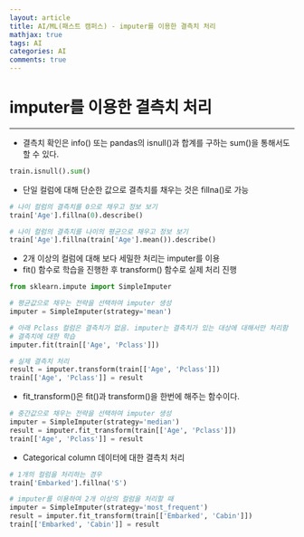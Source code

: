 ```yaml
---
layout: article
title: AI/ML(패스트 캠퍼스) - imputer를 이용한 결측치 처리
mathjax: true
tags: AI
categories: AI
comments: true
---
```


# imputer를 이용한 결측치 처리

---

- 결측치 확인은 info() 또는 pandas의 isnull()과 합계를 구하는 sum()을 통해서도 할 수 있다.

``` python
train.isnull().sum()
```

- 단일 컬럼에 대해 단순한 값으로 결측치를 채우는 것은 fillna()로 가능

``` python
# 나이 컬럼의 결측치를 0으로 채우고 정보 보기
train['Age'].fillna(0).describe()

# 나이 컬럼의 결측치를 나이의 평균으로 채우고 정보 보기
train['Age'].fillna(train['Age'].mean()).describe()
```

- 2개 이상의 컬럼에 대해 보다 세밀한 처리는 imputer를 이용
- fit() 함수로 학습을 진행한 후 transform() 함수로 실제 처리 진행

``` python
from sklearn.impute import SimpleImputer

# 평균값으로 채우는 전략을 선택하여 imputer 생성
imputer = SimpleImputer(strategy='mean')

# 아래 Pclass 컬럼은 결측치가 없음. imputer는 결측치가 있는 대상에 대해서만 처리함
# 결측치에 대한 학습
imputer.fit(train[['Age', 'Pclass']])

# 실제 결측치 처리
result = imputer.transform(train[['Age', 'Pclass']])
train[['Age', 'Pclass']] = result
```

- fit_transform()은 fit()과 transform()을 한번에 해주는 함수이다.

``` python
# 중간값으로 채우는 전략을 선택하여 imputer 생성
imputer = SimpleImputer(strategy='median')
result = imputer.fit_transform(train[['Age', 'Pclass']])
train[['Age', 'Pclass']] = result
```

- Categorical column 데이터에 대한 결측치 처리

``` python
# 1개의 컬럼을 처리하는 경우
train['Embarked'].fillna('S')

# imputer를 이용하여 2개 이상의 컬럼을 처리할 때
imputer = SimpleImputer(strategy='most_frequent')
result = imputer.fit_transform(train[['Embarked', 'Cabin']])
train[['Embarked', 'Cabin']] = result
```
